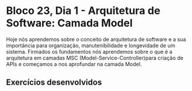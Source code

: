 # Bloco 23, Dia 1 - Arquitetura de Software: Camada Model

Hoje nós aprendemos sobre o conceito de arquitetura de software e a sua importância para organização, manutenibilidade e longevidade de um sistema. Firmados os fundamentos nós aprendemos sobre o que é a arquitetura em camadas MSC (Model-Service-Controller)para criação de APIs e começamos a nos aprofundar na camada Model.

## Exercícios desenvolvidos
